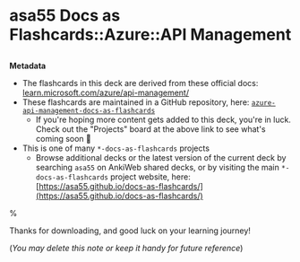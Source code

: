# asa55 Docs as Flashcards::Azure::API Management

##

**Metadata**

- The flashcards in this deck are derived from these official docs: [learn.microsoft.com/azure/api-management/](https://learn.microsoft.com/azure/api-management/)
- These flashcards are maintained in a GitHub repository, here: [`azure-api-management-docs-as-flashcards`](https://github.com/asa55/azure-api-management-docs-as-flashcards)
  - If you're hoping more content gets added to this deck, you're in luck. Check out the "Projects" board at the above link to see what's coming soon 🚀
- This is one of many `*-docs-as-flashcards` projects
  - Browse additional decks or the latest version of the current deck by searching `asa55` on AnkiWeb shared decks, or by visiting the main `*-docs-as-flashcards` project website, here: [https://asa55.github.io/docs-as-flashcards/](https://asa55.github.io/docs-as-flashcards/)


%

Thanks for downloading, and good luck on your learning journey!

(_You may delete this note or keep it handy for future reference_)
